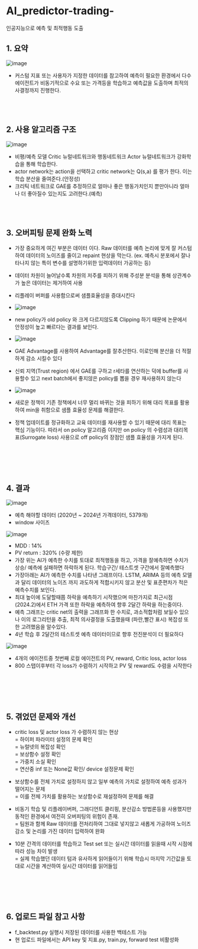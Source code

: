 # AI_predictor-trading-
인공지능으로 예측 및 최적행동 도출 


## 1. 요약
![image](https://github.com/wjtls/10.AI_predictor-trading-/assets/60399060/6d1c7ae3-f81b-4b4a-b03f-7b492b4042bc)
- 커스텀 지표 또는 사용자가 지정한 데이터를 참고하여 예측이 필요한 환경에서 다수 에이전트가 비동기적으로 수요 또는 가격등을 학습하고 예측값을 도출하며 최적의사결정까지 진행한다.
<br/><br/><br/><br/>


## 2. 사용 알고리즘 구조
![image](https://github.com/wjtls/10.AI_predictor-trading-/assets/60399060/617dd02e-4db8-4138-aced-a32f53a123c7)
- 비평/예측 모델 Critic 뉴럴네트워크와 행동네트워크 Actor 뉴럴네트워크가 강화학습을 통해 학습한다.
- actor network는 action을 선택하고 critic network는 Q(s,a) 를 평가 한다. 이는 학습 분산을 줄여준다.(안정성)
- 크리틱 네트워크로 GAE를 추정하므로 얼마나 좋은 행동가치인지 뿐만아니라 얼마나 더 좋아질수 있는지도 고려한다.(예측)
<br/><br/><br/><br/>


## 3. 오버피팅 문제 완화 노력

   - 가장 중요하게 여긴 부분은 데이터 이다. Raw 데이터를 예측 논리에 맞게 잘 커스텀하여 데이터의 노이즈를 줄이고 repaint 현상을 막는다.  (ex. 예측시 분포에서 잘나타나지 않는 특이 변수를 설명하기위한 입력데이터 가공하는 등)
     
   - 데이터 차원이 늘어날수록 차원의 저주를 피하기 위해 주성분 분석을 통해 상관계수가 높은 데이터는 제거하여 사용
   
   - 리플레이 버퍼를 사용함으로써 샘플효율성을 증대시킨다
   
   - ![image](https://user-images.githubusercontent.com/60399060/146135720-9f131c45-c616-4383-bf87-f9235cf7f55f.png)
   - new policy가 old policy 와 크게 다르지않도록 Clipping 하기 때문에 논문에서 안정성이 높고 빠르다는 결과를 보인다. <br/>

   - ![image](https://user-images.githubusercontent.com/60399060/146135945-5e1bd0e9-8ef7-49c2-9d41-b2ae8ebb9f25.png)
   - GAE Advantage를 사용하여 Advantage를 잘추산한다. 이로인해 분산을 더 적절하게 감소 시킬수 있다
     
   - 신뢰 지역(Trust region) 에서 GAE를 구하고 r세타를 연산하는 덕에 buffer를 사용할수 있고 next batch에서 좋지않은 policy를 뽑을 경우 재사용하지 않는다
     
   - ![image](https://user-images.githubusercontent.com/60399060/146136194-aa3647e1-29a8-45f4-a21c-6d38884ab353.png)
   - 새로운 정책이 기존 정책에서 너무 멀리 바뀌는 것을 피하기 위해 대리 목표를 활용하여 min을 취함으로 샘플 효율성 문제를 해결한다.
     
   - 정책 업데이트를 정규화하고 교육 데이터를 재사용할 수 있기 때문에 대리 목표는 핵심 기능이다. 따라서 on policy 알고리즘 이지만 on policy 의 수렴성과 대리목표(Surrogate loss) 사용으로 off policy의 장점인 샘플 효율성을 가지게 된다.


<br/><br/><br/><br/>

## 4. 결과
   ![image](https://github.com/wjtls/10.AI_predictor-trading-/assets/60399060/04756254-e8de-4270-84ac-ea70a6426fa4)

   - 예측 해야할 데이터 (2020년 ~ 2024년 가격데이터, 5379개)
   - window 사이즈 
   
   ![image](https://github.com/wjtls/10.AI_predictor-trading-/assets/60399060/d3fd5db9-50df-401b-a6b7-93388253ecd7)

   - MDD : 14%
   - PV return : 320% (수량 제한)
   - 가장 위는 AI가 예측한 수치를 토대로 최적행동을 하고, 가격을 잘예측하면 수치가 상승/ 예측에 실패하면 하락하게 된다. 학습구간/ 테스트셋 구간에서 잘예측했다 
   - 가장아래는 AI가 예측한 수치를 나타낸 그래프이다. LSTM, ARIMA 등의 예측 모델과 달리 데이터의 노이즈 까지 과도하게 적합시키지 않고 분산 및 표준편차가 적은 예측수치를 보인다.
   - 최대 높이에 도달할때쯤 하락을 예측하기 시작했으며 마찬가지로 최근시점 (2024.2)에서 ETH 가격 또한 하락을 예측하여 향후 2달간 하락을 하는중이다.
   - 예측 그래프는 critic net의 출력을 그래프화 한 수치로, 과소적합처럼 보일수 있으나 이의 로그리턴을 추출, 최적 의사결정을 도출했을때 (파란,빨간 표시) 복잡성 또한 고려했음을 알수있다.
   - 4년 학습 후 2달간의 테스트셋 예측 데이터이므로 향후 전진분석이 더 필요하다
     

   ![image](https://github.com/wjtls/10.AI_predictor-trading-/assets/60399060/e8817954-a482-4b01-bc73-5d6ae379b0f8)

   - 4개의 에이전트중 첫번째 로컬 에이전트의 PV, reward, Critic loss, actor loss
   - 800 스탭이후부터 각 loss가 수렴하기 시작하고 PV 및 reward도 수렴을 시작한다




<br/><br/><br/><br/>

## 5. 겪었던 문제와 개선
   - critic loss 및 actor loss 가 수렴하지 않는 현상<br/>
    = 하이퍼 파라미터 설정의 문제 확인<br/>
    = 뉴럴넷의 복잡성 확인<br/>
    = 보상함수 설정 확인<br/>
    = 가중치 소실 확인 <br/>
    = 연산중 inf 또는 None값 확인/ device 설정문제 확인  <br/>

   - 보상함수를 전체 가치로 설정하지 않고 일부 예측의 가치로 설정하여 예측 성과가 떨어지는 문제<br/>
    = 이를 전체 가치를 활용하는 보상함수로 재설정하여 문제를 해결<br/>
     
   - 비동기 학습 및 리플레이버퍼, 그래디언트 클리핑, 분산감소 방법론등을 사용했지만 동적인 환경에서 여전히 오버피팅의 위험이 존재.<br/>
    = 팀원과 함께 Raw 데이터를 전처리하여 그대로 넣지않고 새롭게 가공하여 노이즈 감소 및 논리를 가진 데이터 입력하여 완화<br/>
     
   - 10분 간격의 데이터를 학습하고 Test set 또는 실시간 데이터를 읽을때 시작 시점에 따라 성능 차이 발생 <br/>
    = 실제 학습했던 데이터 텀과 유사하게 읽어들이기 위해 학습시 마지막 기간값을 토대로 시간을 계산하여 실시간 데이터를 읽어들임<br/>

     


<br/><br/><br/><br/>
## 6. 업로드 파일 참고 사항
   - f_backtest.py 실행시 저장된 데이터를 사용한 백테스트 가능
   - 현 업로드 파일에서는 API key 및 지표.py, train.py, forward test 비활성화
     

